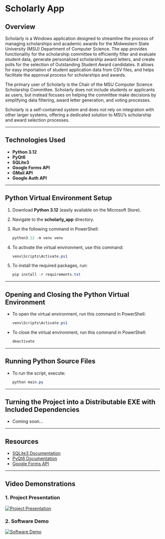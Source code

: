 # Scholarly App

## Overview

Scholarly is a Windows application designed to streamline the process of managing scholarships and academic awards for the Midwestern State University (MSU) Department of Computer Science. The app provides functionality for the scholarship committee to efficiently filter and evaluate student data, generate personalized scholarship award letters, and create polls for the selection of Outstanding Student Award candidates. It allows for easy importation of student application data from CSV files, and helps facilitate the approval process for scholarships and awards.

The primary user of Scholarly is the Chair of the MSU Computer Science Scholarship Committee. Scholarly does not include students or applicants as users, but instead focuses on helping the committee make decisions by simplifying data filtering, award letter generation, and voting processes. 

Scholarly is a self-contained system and does not rely on integration with other larger systems, offering a dedicated solution to MSU’s scholarship and award selection processes.

---

## **Technologies Used**  
- **Python 3.12**  
- **PyQt6**  
- **SQLite3**  
- **Google Forms API**
- **GMail API**
- **Google Auth API**

---

## **Python Virtual Environment Setup**  

1. Download **Python 3.12** (easily available on the Microsoft Store).  
2. Navigate to the **scholarly_app** directory.  
3. Run the following command in PowerShell:  

   ```powershell
   python3.12 -m venv venv
   ```

4. To activate the virtual environment, use this command:  

   ```powershell
   venv\Scripts\Activate.ps1
   ```

5. To install the required packages, run:  

   ```powershell
   pip install -r requirements.txt
   ```

---

## **Opening and Closing the Python Virtual Environment**  

- To open the virtual environment, run this command in PowerShell:  

   ```powershell
   venv\Scripts\Activate.ps1
   ```

- To close the virtual environment, run this command in PowerShell:  

   ```powershell
   deactivate
   ```

---

## **Running Python Source Files**  

- To run the script, execute:  

   ```powershell
   python main.py
   ```

---

## **Turning the Project into a Distributable EXE with Included Dependencies**  

- Coming soon...

---

## **Resources**  

- [SQLite3 Documentation](https://docs.python.org/3/library/sqlite3.html)  
- [PyQt6 Documentation](https://pypi.org/project/PyQt6/)  
- [Google Forms API](https://developers.google.com/forms/api/quickstart/python)  

---

## **Video Demonstrations**  

### 1. **Project Presentation**  
[![Project Presentation](https://img.youtube.com/vi/rPxEUYlOVX0/0.jpg)](https://www.youtube.com/watch?v=rPxEUYlOVX0)

### 2. **Software Demo**  
[![Software Demo](https://img.youtube.com/vi/Z3uo21HEc4s/0.jpg)](https://www.youtube.com/watch?v=Z3uo21HEc4s)
